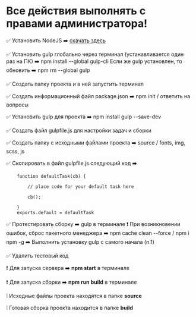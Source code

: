 # Все действия выполнять с правами администратора!

:white_check_mark: Установить NodeJS :arrow_right: [скачать здесь](https://nodejs.org/en/)

:white_check_mark: Установить gulp глобально через терминал (устанавливается один раз на ПК) :arrow_right: npm install --global gulp-cli
Если же gulp установлен, то обновить :arrow_right:
    npm rm --global gulp
    
:white_check_mark: Создать папку проекта и в ней запустить терминал

:white_check_mark: Создать информационный файл package.json :arrow_right: npm init / ответить на вопросы

:white_check_mark: Установить gulp для проекта :arrow_right: npm install gulp --save-dev

:white_check_mark: Создать файл gulpfile.js для настройки задач и сборки

:white_check_mark: Создать папку с исходными файлами проекта :arrow_right: source / fonts, img, scss, js

:white_check_mark: Скопировать в файл gulpfile.js следующий код :arrow_right:

        function defaultTask(cb) {
        
            // place code for your default task here
            
            cb();
            
        }
        exports.default = defaultTask
        
 :white_check_mark: Протестировать сборку :arrow_right: gulp в терминале
:exclamation: При возникновении ошибок, сброс пакетного менеджера :arrow_right: npm cache clean --force / npm i npm -g :arrow_right: Выполнить установку gulp с самого начала (п.1)

:white_check_mark: Удалить тестовый код

:exclamation: Для запуска сервера :arrow_right: **npm start** в терминале

:exclamation: Для запуска сборки :arrow_right: **npm run build** в терминале

:grey_exclamation: Исходные файлы проекта находятся в папке **source**

:grey_exclamation: Готовая сборка проекта находится в папке **build**
